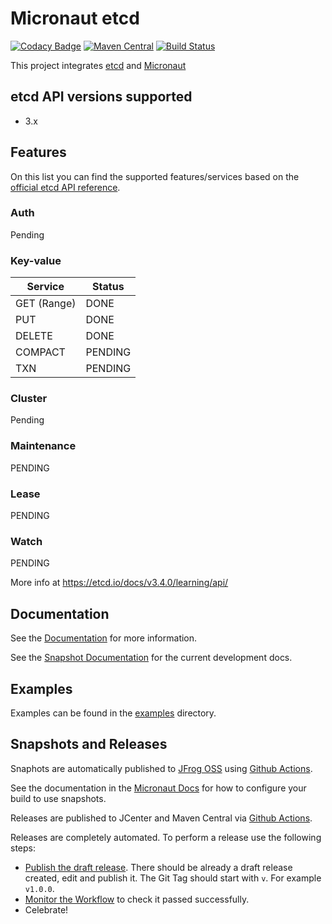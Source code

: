 # Micronaut etcd

[![Codacy Badge](https://api.codacy.com/project/badge/Grade/f7fe9398e9014a09970e5b2e18e39b62)](https://app.codacy.com/gh/marcosflobo/micronaut-etcd?utm_source=github.com&utm_medium=referral&utm_content=marcosflobo/micronaut-etcd&utm_campaign=Badge_Grade)
[![Maven Central](https://img.shields.io/maven-central/v/io.micronaut.etcd/micronaut-etcd.svg?label=Maven%20Central)](https://search.maven.org/search?q=g:%22io.micronaut.etcd%22%20AND%20a:%22micronaut-etcd%22)
[![Build Status](https://github.com/marcosflobo/micronaut-etcd/workflows/Java%20CI/badge.svg)](https://github.com/marcosflobo/micronaut-etcd/actions)

This project integrates [etcd](https://etcd.io/) and [Micronaut](https://micronaut.io) 

## etcd API versions supported
- 3.x

## Features
On this list you can find the supported features/services based on the
[official etcd API reference](https://github.com/etcd-io/etcd/blob/master/Documentation/dev-guide/api_reference_v3.md).

### Auth
Pending

### Key-value
|Service|Status|
|-------|------|
|GET (Range)|DONE|
|PUT|DONE|
|DELETE|DONE|
|COMPACT|PENDING|
|TXN|PENDING|

### Cluster
Pending

### Maintenance
PENDING

### Lease
PENDING

### Watch
PENDING

More info at https://etcd.io/docs/v3.4.0/learning/api/

## Documentation

See the [Documentation](https://micronaut-projects.github.io/micronaut-etcd/latest/guide/) for more information. 

See the [Snapshot Documentation](https://micronaut-projects.github.io/micronaut-etcd/snapshot/guide/) for the current development docs.

## Examples

Examples can be found in the [examples](https://github.com/marcosflobo/micronaut-etcd/tree/master/examples) directory.

## Snapshots and Releases

Snaphots are automatically published to [JFrog OSS](https://oss.jfrog.org/artifactory/oss-snapshot-local/) using [Github Actions](https://github.com/micronaut-projects/micronaut-etcd/actions).

See the documentation in the [Micronaut Docs](https://docs.micronaut.io/latest/guide/index.html#usingsnapshots) for how to configure your build to use snapshots.

Releases are published to JCenter and Maven Central via [Github Actions](https://github.com/micronaut-projects/micronaut-etcd/actions).

Releases are completely automated. To perform a release use the following steps:

* [Publish the draft release](https://github.com/marcosflobo/micronaut-etcd/releases). There should be already a draft release created, edit and publish it. The Git Tag should start with `v`. For example `v1.0.0`.
* [Monitor the Workflow](https://github.com/marcosflobo/micronaut-etcd/actions?query=workflow%3ARelease) to check it passed successfully.
* Celebrate!
